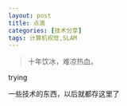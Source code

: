 ```yaml
---
layout: post
title: 点滴
categories: [技术分享]
tags: 计算机视觉,SLAM
---
```


> 十年饮冰，难凉热血。

trying

一些技术的东西，以后就都存这里了